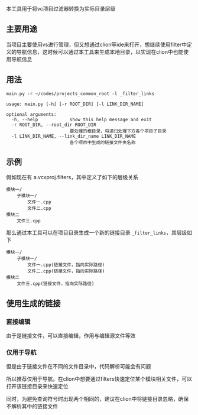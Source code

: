 本工具用于将vc项目过滤器转换为实际目录层级

## 主要用途
当项目主要使用vs进行管理，但又想通过clion等ide来打开，想继续使用filter中定义的导航信息，这时候可以通过本工具来生成本地目录，以实现在clion中也能使用导航信息

## 用法
```shell
main.py -r ~/codes/projects_common_root -l _filter_links

usage: main.py [-h] [-r ROOT_DIR] [-l LINK_DIR_NAME]

optional arguments:
  -h, --help            show this help message and exit
  -r ROOT_DIR, --root_dir ROOT_DIR
                        要处理的根目录，将递归处理下方各个项目子目录
  -l LINK_DIR_NAME, --link_dir_name LINK_DIR_NAME
                        各个项目中生成的链接文件夹名称
```

## 示例
假如现在有 a.vcxproj.filters，其中定义了如下的层级关系
```
模块一/
    子模块一/
        文件一.cpp
        文件二.cpp
模块二
    文件三.cpp
```

那么通过本工具可以在项目目录生成一个新的链接目录 `_filter_links`，其层级如下
```
模块一/
    子模块一/
        文件一.cpp(链接文件，指向实际路径)
        文件二.cpp(链接文件，指向实际路径)
模块二
    文件三.cpp(链接文件，指向实际路径)
```

## 使用生成的链接
### 直接编辑
由于是链接文件，可以直接编辑，作用与编辑源文件等效

### 仅用于导航
但是由于链接文件在不同的文件目录中，代码解析可能会有问题

所以推荐仅用于导航。在clion中想要通过filters快速定位某个模块相关文件，可以打开该链接目录来快速定位

同时，为避免查询符号时出现两个相同的，建议在clion中将链接目录忽略，确保不解析其中的链接文件
